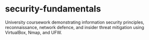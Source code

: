 # security-fundamentals
University coursework demonstrating information security principles, reconnaissance, network defence, and insider threat mitigation using VirtualBox, Nmap, and UFW.
